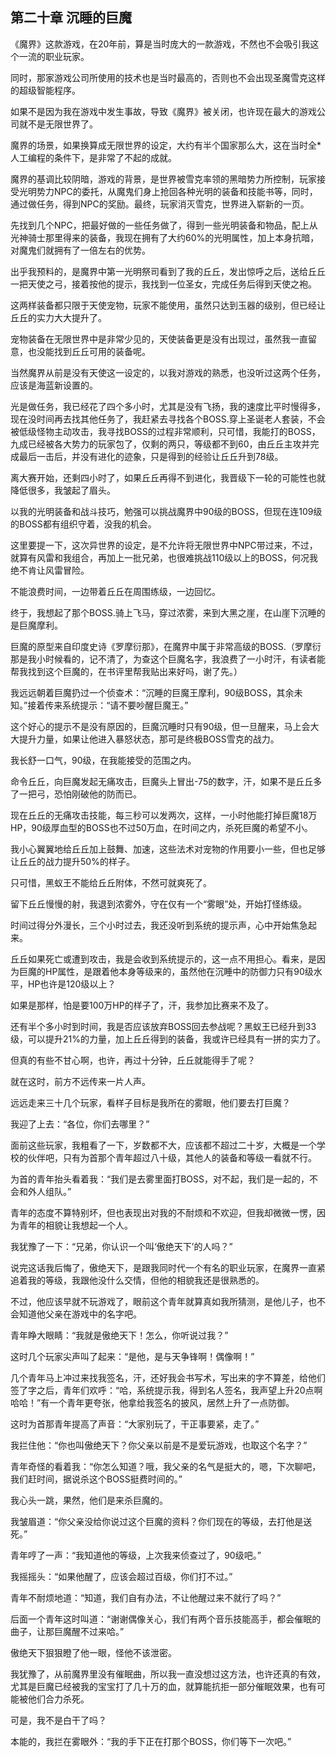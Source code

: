## 第二十章 沉睡的巨魔

《魔界》这款游戏，在20年前，算是当时庞大的一款游戏，不然也不会吸引我这个一流的职业玩家。

同时，那家游戏公司所使用的技术也是当时最高的，否则也不会出现圣魔雪克这样的超级智能程序。

如果不是因为我在游戏中发生事故，导致《魔界》被关闭，也许现在最大的游戏公司就不是无限世界了。

魔界的场景，如果换算成无限世界的设定，大约有半个国家那么大，这在当时全\*人工编程的条件下，是非常了不起的成就。

魔界的基调比较阴暗，游戏的背景，是世界被雪克率领的黑暗势力所控制，玩家接受光明势力NPC的委托，从魔鬼们身上抢回各种光明的装备和技能书等，同时，通过做任务，得到NPC的奖励。最终，玩家消灭雪克，世界进入崭新的一页。

先找到几个NPC，把最好做的一些任务做了，得到一些光明装备和物品，配上从光神骑士那里得来的装备，我现在拥有了大约60%的光明属性，加上本身抗暗，对魔鬼们就拥有了一倍左右的优势。

出乎我预料的，是魔界中第一光明祭司看到了我的丘丘，发出惊呼之后，送给丘丘一把天使之弓，接着按他的提示，我找到一位圣女，完成任务后得到天使之袍。

这两样装备都只限于天使宠物，玩家不能使用，虽然只达到玉器的级别，但已经让丘丘的实力大大提升了。

宠物装备在无限世界中是非常少见的，天使装备更是没有出现过，虽然我一直留意，也没能找到丘丘可用的装备呢。

当然魔界从前是没有天使这一设定的，以我对游戏的熟悉，也没听过这两个任务，应该是海蓝新设置的。

光是做任务，我已经花了四个多小时，尤其是没有飞扬，我的速度比平时慢得多，现在没时间再去找其他任务了，我赶紧去寻找各个BOSS.穿上圣诞老人套装，不会被低级怪物主动攻击，我寻找BOSS的过程非常顺利，只可惜，我能打的BOSS，九成已经被各大势力的玩家包了，仅剩的两只，等级都不到60，由丘丘主攻并完成最后一击后，并没有进化的迹象，只是得到的经验让丘丘升到78级。

离大赛开始，还剩四小时了，如果丘丘再得不到进化，我晋级下一轮的可能性也就降低很多，我皱起了眉头。

以我的光明装备和战斗技巧，勉强可以挑战魔界中90级的BOSS，但现在连109级的BOSS都有组织守着，没我的机会。

这里要提一下，这次异世界的设定，是不允许将无限世界中NPC带过来，不过，就算有风雷和我组合，再加上一批兄弟，也很难挑战110级以上的BOSS，何况我绝不肯让风雷冒险。

不能浪费时间，一边带着丘丘在周围练级，一边回忆。

终于，我想起了那个BOSS.骑上飞马，穿过浓雾，来到大黑之崖，在山崖下沉睡的是巨魔摩利。

巨魔的原型来自印度史诗《罗摩衍那》，在魔界中属于非常高级的BOSS.（罗摩衍那是我小时候看的，记不清了，为查这个巨魔名字，我浪费了一小时汗，有读者能帮我找到这个巨魔的，在书评里帮我贴出来好吗，谢了先。）

我远远朝着巨魔扔过一个侦查术：“沉睡的巨魔王摩利，90级BOSS，其余未知。”接着传来系统提示：“请不要吵醒巨魔王。”

这个好心的提示不是没有原因的，巨魔沉睡时只有90级，但一旦醒来，马上会大大提升力量，如果让他进入暴怒状态，那可是终极BOSS雪克的战力。

我长舒一口气，90级，在我能接受的范围之内。

命令丘丘，向巨魔发起无痛攻击，巨魔头上冒出-75的数字，汗，如果不是丘丘多了一把弓，恐怕刚破他的防而已。

现在丘丘的无痛攻击技能，每三秒可以发两次，这样，一小时他能打掉巨魔18万HP，90级厚血型的BOSS也不过50万血，在时间之内，杀死巨魔的希望不小。

我小心翼翼地给丘丘加上鼓舞、加速，这些法术对宠物的作用要小一些，但也足够让丘丘的战力提升50%的样子。

只可惜，黑蚁王不能给丘丘附体，不然可就爽死了。

留下丘丘慢慢的射，我退到浓雾外，守在仅有一个“雾眼”处，开始打怪练级。

时间过得分外漫长，三个小时过去，我还没听到系统的提示声，心中开始焦急起来。

丘丘如果死亡或遭到攻击，我是会收到系统提示的，这一点不用担心。看来，是因为巨魔的HP属性，是跟着他本身等级来的，虽然他在沉睡中的防御力只有90级水平，HP也许是120级以上？

如果是那样，怕是要100万HP的样子了，汗，我参加比赛来不及了。

还有半个多小时到时间，我是否应该放弃BOSS回去参战呢？黑蚁王已经升到33级，可以提升21%的力量，加上丘丘得到的装备，我或许已经具有一拼的实力了。

但真的有些不甘心啊，也许，再过十分钟，丘丘就能得手了呢？

就在这时，前方不远传来一片人声。

远远走来三十几个玩家，看样子目标是我所在的雾眼，他们要去打巨魔？

我迎了上去：“各位，你们去哪里？”

面前这些玩家，我粗看了一下，岁数都不大，应该都不超过二十岁，大概是一个学校的伙伴吧，只有为首那个青年超过八十级，其他人的装备和等级一看就不行。

为首的青年抬头看着我：“我们是去雾里面打BOSS，对不起，我们是一起的，不会和外人组队。”

青年的态度不算特别坏，但也表现出对我的不耐烦和不欢迎，但我却微微一愣，因为青年的相貌让我想起一个人。

我犹豫了一下：“兄弟，你认识一个叫‘傲绝天下’的人吗？”

说完这话我后悔了，傲绝天下，是跟我同时代一个有名的职业玩家，在魔界一直紧追着我的等级，我跟他没什么交情，但他的相貌我还是很熟悉的。

不过，他应该早就不玩游戏了，眼前这个青年就算真如我所猜测，是他儿子，也不会知道他父亲在游戏中的名字吧。

青年睁大眼睛：“我就是傲绝天下！怎么，你听说过我？”

这时几个玩家尖声叫了起来：“是他，是与天争锋啊！偶像啊！”

几个青年马上冲过来找我签名，汗，还好我会书写术，写出来的字不算差，给他们签了字之后，青年们欢呼：“哈，系统提示我，得到名人签名，我声望上升20点啊哈哈！”有一个青年更夸张，他拿给我签名的披风，居然上升了一点防御。

这时为首那青年提高了声音：“大家别玩了，干正事要紧，走了。”

我拦住他：“你也叫傲绝天下？你父亲以前是不是爱玩游戏，也取这个名字？”

青年奇怪的看着我：“你怎么知道？哦，我父亲的名气是挺大的，嗯，下次聊吧，我们赶时间，据说杀这个BOSS挺费时间的。”

我心头一跳，果然，他们是来杀巨魔的。

我皱眉道：“你父亲没给你说过这个巨魔的资料？你们现在的等级，去打他是送死。”

青年哼了一声：“我知道他的等级，上次我来侦查过了，90级吧。”

我摇摇头：“如果他醒了，应该会超过百级，你们打不过。”

青年不耐烦地道：“知道，我们自有办法，不让他醒过来不就行了吗？”

后面一个青年这时叫道：“谢谢偶像关心，我们有两个音乐技能高手，都会催眠的曲子，让那巨魔醒不过来哈。”

傲绝天下狠狠瞪了他一眼，怪他不该泄密。

我犹豫了，从前魔界里没有催眠曲，所以我一直没想过这方法，也许还真的有效，尤其是巨魔已经被我的宝宝打了几十万的血，就算能抗拒一部分催眠效果，也有可能被他们合力杀死。

可是，我不是白干了吗？

本能的，我拦在雾眼外：“我的手下正在打那个BOSS，你们等下一次吧。”

